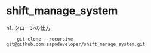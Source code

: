 shift_manage_system
===================

h1. クローンの仕方
```
	git clone --recursive git@github.com:sapodeveloper/shift_manage_system.git
```
